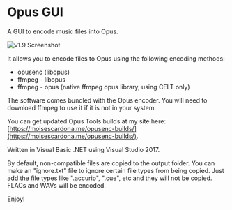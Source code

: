 # Opus GUI
A GUI to encode music files into Opus.

![v1.9 Screenshot](https://moisescardona.me/wp-content/uploads/2019/03/Opus-GUI-v1.9.png)

It allows you to encode files to Opus using the following encoding methods:

* opusenc (libopus)
* ffmpeg - libopus
* ffmpeg - opus (native ffmpeg opus library, using CELT only)

The software comes bundled with the Opus encoder. You will need to download ffmpeg to use it if it is not in your system.

You can get updated Opus Tools builds at my site here: [https://moisescardona.me/opusenc-builds/](https://moisescardona.me/opusenc-builds/).

Written in Visual Basic .NET using Visual Studio 2017.

By default, non-compatible files are copied to the output folder. You can make an "ignore.txt" file to ignore certain file types from being copied. Just add the file types like ".accurip", ".cue", etc and they will not be copied. FLACs and WAVs will be encoded.

Enjoy!
